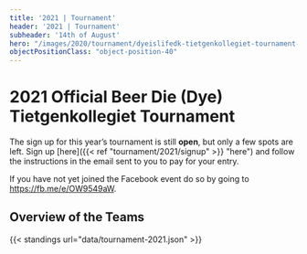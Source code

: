 ```yaml
---
title: '2021 | Tournament'
header: '2021 | Tournament'
subheader: '14th of August'
hero: "/images/2020/tournament/dyeislifedk-tietgenkollegiet-tournament-2020.jpeg"
objectPositionClass: "object-position-40"
---
```


# 2021 Official Beer Die (Dye) Tietgenkollegiet Tournament

The sign up for this year’s tournament is still **open**, but only a few spots are left. Sign up [here]({{< ref "tournament/2021/signup" >}} "here") and follow the instructions in the email sent to you to pay for your entry.

If you have not yet joined the Facebook event do so by going to https://fb.me/e/OW9549aW.

## Overview of the Teams

{{< standings url="data/tournament-2021.json" >}}
